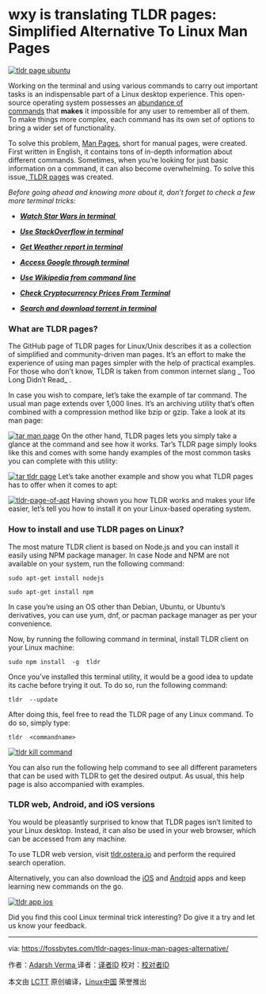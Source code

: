 wxy is translating
TLDR pages: Simplified Alternative To Linux Man Pages
============================================================

 [![](https://fossbytes.com/wp-content/uploads/2017/11/tldr-page-ubuntu-640x360.jpg "tldr page ubuntu")][22] 
 
 Working on the terminal and using various commands to carry out important tasks is an indispensable part of a Linux desktop experience. This open-source operating system possesses an [abundance of commands][23] that **makes** it impossible for any user to remember all of them. To make things more complex, each command has its own set of options to bring a wider set of functionality.

To solve this problem, [Man Pages][12], short for manual pages, were created. First written in English, it contains tons of in-depth information about different commands. Sometimes, when you’re looking for just basic information on a command, it can also become overwhelming. To solve this issue,[ TLDR pages][13] was created.

 _Before going ahead and knowing more about it, don’t forget to check a few more terminal tricks:_ 

*   _**[Watch Star Wars in terminal ][1]**_ 

*   _**[Use StackOverflow in terminal][2]**_ 

*   _**[Get Weather report in terminal][3]**_ 

*   _**[Access Google through terminal][4]**_ 

*   [**_Use Wikipedia from command line_**][7] 

*   _**[Check Cryptocurrency Prices From Terminal][5]**_ 

*   _**[Search and download torrent in terminal][6]**_ 

### What are TLDR pages?

The GitHub page of TLDR pages for Linux/Unix describes it as a collection of simplified and community-driven man pages. It’s an effort to make the experience of using man pages simpler with the help of practical examples. For those who don’t know, TLDR is taken from common internet slang _ Too Long Didn’t Read_ .

In case you wish to compare, let’s take the example of tar command. The usual man page extends over 1,000 lines. It’s an archiving utility that’s often combined with a compression method like bzip or gzip. Take a look at its man page:

 [![tar man page](https://fossbytes.com/wp-content/uploads/2017/11/tar-man-page.jpg)][14] On the other hand, TLDR pages lets you simply take a glance at the command and see how it works. Tar’s TLDR page simply looks like this and comes with some handy examples of the most common tasks you can complete with this utility:

 [![tar tldr page](https://fossbytes.com/wp-content/uploads/2017/11/tar-tldr-page.jpg)][15] Let’s take another example and show you what TLDR pages has to offer when it comes to apt:

 [![tldr-page-of-apt](https://fossbytes.com/wp-content/uploads/2017/11/tldr-page-of-apt.jpg)][16] Having shown you how TLDR works and makes your life easier, let’s tell you how to install it on your Linux-based operating system.

### How to install and use TLDR pages on Linux?

The most mature TLDR client is based on Node.js and you can install it easily using NPM package manager. In case Node and NPM are not available on your system, run the following command:

```
sudo apt-get install nodejs

sudo apt-get install npm 
```

In case you’re using an OS other than Debian, Ubuntu, or Ubuntu’s derivatives, you can use yum, dnf, or pacman package manager as per your convenience.

Now, by running the following command in terminal, install TLDR client on your Linux machine:

```
sudo npm install  -g  tldr 
```

Once you’ve installed this terminal utility, it would be a good idea to update its cache before trying it out. To do so, run the following command:

```
tldr  --update 
```

After doing this, feel free to read the TLDR page of any Linux command. To do so, simply type:

```
tldr  <commandname> 
```

 [![tldr kill command](https://fossbytes.com/wp-content/uploads/2017/11/tldr-kill-command.jpg)][17] 

You can also run the following help command to see all different parameters that can be used with TLDR to get the desired output. As usual, this help page is also accompanied with examples.

### TLDR web, Android, and iOS versions

You would be pleasantly surprised to know that TLDR pages isn’t limited to your Linux desktop. Instead, it can also be used in your web browser, which can be accessed from any machine.

To use TLDR web version, visit [tldr.ostera.io][18] and perform the required search operation.

Alternatively, you can also download the [iOS][19] and [Android][20] apps and keep learning new commands on the go.

 [![tldr app ios](https://fossbytes.com/wp-content/uploads/2017/11/tldr-app-ios.jpg)][21] 

Did you find this cool Linux terminal trick interesting? Do give it a try and let us know your feedback.

--------------------------------------------------------------------------------

via: https://fossbytes.com/tldr-pages-linux-man-pages-alternative/

作者：[Adarsh Verma ][a]
译者：[译者ID](https://github.com/译者ID)
校对：[校对者ID](https://github.com/校对者ID)

本文由 [LCTT](https://github.com/LCTT/TranslateProject) 原创编译，[Linux中国](https://linux.cn/) 荣誉推出

[a]:https://fossbytes.com/author/adarsh/
[1]:https://fossbytes.com/watch-star-wars-command-prompt-via-telnet/
[2]:https://fossbytes.com/use-stackoverflow-linux-terminal-mac/
[3]:https://fossbytes.com/single-command-curl-wttr-terminal-weather-report/
[4]:https://fossbytes.com/how-to-google-search-in-command-line-using-googler/
[5]:https://fossbytes.com/check-bitcoin-cryptocurrency-prices-command-line-coinmon/
[6]:https://fossbytes.com/review-torrench-download-torrents-using-terminal-linux/
[7]:https://fossbytes.com/use-wikipedia-termnianl-wikit/
[8]:http://www.facebook.com/sharer.php?u=https%3A%2F%2Ffossbytes.com%2Ftldr-pages-linux-man-pages-alternative%2F
[9]:https://twitter.com/intent/tweet?text=TLDR+pages%3A+Simplified+Alternative+To+Linux+Man+Pages&url=https%3A%2F%2Ffossbytes.com%2Ftldr-pages-linux-man-pages-alternative%2F&via=%40fossbytes14
[10]:http://plus.google.com/share?url=https://fossbytes.com/tldr-pages-linux-man-pages-alternative/
[11]:http://pinterest.com/pin/create/button/?url=https://fossbytes.com/tldr-pages-linux-man-pages-alternative/&media=https://fossbytes.com/wp-content/uploads/2017/11/tldr-page-ubuntu.jpg
[12]:https://fossbytes.com/linux-lexicon-man-pages-navigation/
[13]:https://github.com/tldr-pages/tldr
[14]:https://fossbytes.com/wp-content/uploads/2017/11/tar-man-page.jpg
[15]:https://fossbytes.com/wp-content/uploads/2017/11/tar-tldr-page.jpg
[16]:https://fossbytes.com/wp-content/uploads/2017/11/tldr-page-of-apt.jpg
[17]:https://fossbytes.com/wp-content/uploads/2017/11/tldr-kill-command.jpg
[18]:https://tldr.ostera.io/
[19]:https://itunes.apple.com/us/app/tldt-pages/id1071725095?ls=1&mt=8
[20]:https://play.google.com/store/apps/details?id=io.github.hidroh.tldroid
[21]:https://fossbytes.com/wp-content/uploads/2017/11/tldr-app-ios.jpg
[22]:https://fossbytes.com/wp-content/uploads/2017/11/tldr-page-ubuntu.jpg
[23]:https://fossbytes.com/a-z-list-linux-command-line-reference/
